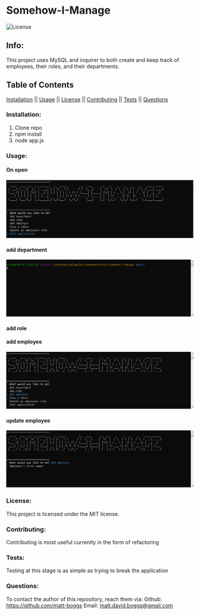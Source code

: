 # Somehow-I-Manage
 ![License](https://img.shields.io/badge/license-MIT-blue.svg)



## Info: 
This project uses MySQL and inquirer to both create and keep track of employees, their roles, and their departments.

## Table of Contents 
 [Installation](#Installation) || [Usage](#Usage) || [License](#License) || [Contributing](#Contributing) || [Tests](#Tests) || [Questions](#Questions)

### Installation:
 1. Clone repo
 2. npm install
 3. node app.js

### Usage:
#### On open
![itBegins](./Assets/onOpen.PNG)
#### add department
![addDep](./Assets/addDep.gif)
#### add role

#### add employee
![addEmp](./Assets/addEmp.gif)
#### update employee
![update](./Assets/update.gif)
### License:
 This project is licensed under the MIT license.

### Contributing:
 Contributing is most useful currently in the form of refactoring


### Tests:
Testing at this stage is as simple as trying to break the application

### Questions:
To contact the author of this repository, reach them via: 
Github: https://github.com/matt-boggs
Email: matt.david.boggs@gmail.com